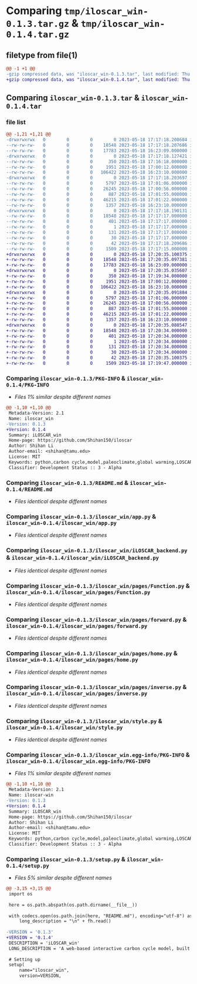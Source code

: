 # Comparing `tmp/iloscar_win-0.1.3.tar.gz` & `tmp/iloscar_win-0.1.4.tar.gz`

## filetype from file(1)

```diff
@@ -1 +1 @@
-gzip compressed data, was "iloscar_win-0.1.3.tar", last modified: Thu May 18 17:17:18 2023, max compression
+gzip compressed data, was "iloscar_win-0.1.4.tar", last modified: Thu May 18 17:20:35 2023, max compression
```

## Comparing `iloscar_win-0.1.3.tar` & `iloscar_win-0.1.4.tar`

### file list

```diff
@@ -1,21 +1,21 @@
-drwxrwxrwx   0        0        0        0 2023-05-18 17:17:18.208684 iloscar_win-0.1.3/
--rw-rw-rw-   0        0        0    18548 2023-05-18 17:17:18.207686 iloscar_win-0.1.3/PKG-INFO
--rw-rw-rw-   0        0        0    17783 2023-05-18 16:23:09.000000 iloscar_win-0.1.3/README.md
-drwxrwxrwx   0        0        0        0 2023-05-18 17:17:18.127421 iloscar_win-0.1.3/iloscar_win/
--rw-rw-rw-   0        0        0      350 2023-05-18 17:16:18.000000 iloscar_win-0.1.3/iloscar_win/__init__.py
--rw-rw-rw-   0        0        0     1951 2023-05-18 17:00:12.000000 iloscar_win-0.1.3/iloscar_win/app.py
--rw-rw-rw-   0        0        0   106422 2023-05-18 16:23:10.000000 iloscar_win-0.1.3/iloscar_win/iLOSCAR_backend.py
-drwxrwxrwx   0        0        0        0 2023-05-18 17:17:18.203697 iloscar_win-0.1.3/iloscar_win/pages/
--rw-rw-rw-   0        0        0     5797 2023-05-18 17:01:06.000000 iloscar_win-0.1.3/iloscar_win/pages/Function.py
--rw-rw-rw-   0        0        0    26245 2023-05-18 17:00:56.000000 iloscar_win-0.1.3/iloscar_win/pages/forward.py
--rw-rw-rw-   0        0        0      887 2023-05-18 17:01:55.000000 iloscar_win-0.1.3/iloscar_win/pages/home.py
--rw-rw-rw-   0        0        0    46215 2023-05-18 17:01:22.000000 iloscar_win-0.1.3/iloscar_win/pages/inverse.py
--rw-rw-rw-   0        0        0     1357 2023-05-18 16:23:10.000000 iloscar_win-0.1.3/iloscar_win/style.py
-drwxrwxrwx   0        0        0        0 2023-05-18 17:17:18.190131 iloscar_win-0.1.3/iloscar_win.egg-info/
--rw-rw-rw-   0        0        0    18548 2023-05-18 17:17:17.000000 iloscar_win-0.1.3/iloscar_win.egg-info/PKG-INFO
--rw-rw-rw-   0        0        0      401 2023-05-18 17:17:17.000000 iloscar_win-0.1.3/iloscar_win.egg-info/SOURCES.txt
--rw-rw-rw-   0        0        0        1 2023-05-18 17:17:17.000000 iloscar_win-0.1.3/iloscar_win.egg-info/dependency_links.txt
--rw-rw-rw-   0        0        0      131 2023-05-18 17:17:17.000000 iloscar_win-0.1.3/iloscar_win.egg-info/requires.txt
--rw-rw-rw-   0        0        0       30 2023-05-18 17:17:17.000000 iloscar_win-0.1.3/iloscar_win.egg-info/top_level.txt
--rw-rw-rw-   0        0        0       42 2023-05-18 17:17:18.209686 iloscar_win-0.1.3/setup.cfg
--rw-rw-rw-   0        0        0     1509 2023-05-18 17:17:15.000000 iloscar_win-0.1.3/setup.py
+drwxrwxrwx   0        0        0        0 2023-05-18 17:20:35.100375 iloscar_win-0.1.4/
+-rw-rw-rw-   0        0        0    18548 2023-05-18 17:20:35.097381 iloscar_win-0.1.4/PKG-INFO
+-rw-rw-rw-   0        0        0    17783 2023-05-18 16:23:09.000000 iloscar_win-0.1.4/README.md
+drwxrwxrwx   0        0        0        0 2023-05-18 17:20:35.035607 iloscar_win-0.1.4/iloscar_win/
+-rw-rw-rw-   0        0        0      350 2023-05-18 17:19:34.000000 iloscar_win-0.1.4/iloscar_win/__init__.py
+-rw-rw-rw-   0        0        0     1951 2023-05-18 17:00:12.000000 iloscar_win-0.1.4/iloscar_win/app.py
+-rw-rw-rw-   0        0        0   106422 2023-05-18 16:23:10.000000 iloscar_win-0.1.4/iloscar_win/iLOSCAR_backend.py
+drwxrwxrwx   0        0        0        0 2023-05-18 17:20:35.091884 iloscar_win-0.1.4/iloscar_win/pages/
+-rw-rw-rw-   0        0        0     5797 2023-05-18 17:01:06.000000 iloscar_win-0.1.4/iloscar_win/pages/Function.py
+-rw-rw-rw-   0        0        0    26245 2023-05-18 17:00:56.000000 iloscar_win-0.1.4/iloscar_win/pages/forward.py
+-rw-rw-rw-   0        0        0      887 2023-05-18 17:01:55.000000 iloscar_win-0.1.4/iloscar_win/pages/home.py
+-rw-rw-rw-   0        0        0    46215 2023-05-18 17:01:22.000000 iloscar_win-0.1.4/iloscar_win/pages/inverse.py
+-rw-rw-rw-   0        0        0     1357 2023-05-18 16:23:10.000000 iloscar_win-0.1.4/iloscar_win/style.py
+drwxrwxrwx   0        0        0        0 2023-05-18 17:20:35.080547 iloscar_win-0.1.4/iloscar_win.egg-info/
+-rw-rw-rw-   0        0        0    18548 2023-05-18 17:20:34.000000 iloscar_win-0.1.4/iloscar_win.egg-info/PKG-INFO
+-rw-rw-rw-   0        0        0      401 2023-05-18 17:20:34.000000 iloscar_win-0.1.4/iloscar_win.egg-info/SOURCES.txt
+-rw-rw-rw-   0        0        0        1 2023-05-18 17:20:34.000000 iloscar_win-0.1.4/iloscar_win.egg-info/dependency_links.txt
+-rw-rw-rw-   0        0        0      131 2023-05-18 17:20:34.000000 iloscar_win-0.1.4/iloscar_win.egg-info/requires.txt
+-rw-rw-rw-   0        0        0       30 2023-05-18 17:20:34.000000 iloscar_win-0.1.4/iloscar_win.egg-info/top_level.txt
+-rw-rw-rw-   0        0        0       42 2023-05-18 17:20:35.100375 iloscar_win-0.1.4/setup.cfg
+-rw-rw-rw-   0        0        0     1509 2023-05-18 17:19:47.000000 iloscar_win-0.1.4/setup.py
```

### Comparing `iloscar_win-0.1.3/PKG-INFO` & `iloscar_win-0.1.4/PKG-INFO`

 * *Files 1% similar despite different names*

```diff
@@ -1,10 +1,10 @@
 Metadata-Version: 2.1
 Name: iloscar_win
-Version: 0.1.3
+Version: 0.1.4
 Summary: iLOSCAR_win
 Home-page: https://github.com/Shihan150/iloscar
 Author: Shihan Li
 Author-email: <shihan@tamu.edu>
 License: MIT
 Keywords: python,carbon cycle,model,paleoclimate,global warming,LOSCAR
 Classifier: Development Status :: 3 - Alpha
```

### Comparing `iloscar_win-0.1.3/README.md` & `iloscar_win-0.1.4/README.md`

 * *Files identical despite different names*

### Comparing `iloscar_win-0.1.3/iloscar_win/app.py` & `iloscar_win-0.1.4/iloscar_win/app.py`

 * *Files identical despite different names*

### Comparing `iloscar_win-0.1.3/iloscar_win/iLOSCAR_backend.py` & `iloscar_win-0.1.4/iloscar_win/iLOSCAR_backend.py`

 * *Files identical despite different names*

### Comparing `iloscar_win-0.1.3/iloscar_win/pages/Function.py` & `iloscar_win-0.1.4/iloscar_win/pages/Function.py`

 * *Files identical despite different names*

### Comparing `iloscar_win-0.1.3/iloscar_win/pages/forward.py` & `iloscar_win-0.1.4/iloscar_win/pages/forward.py`

 * *Files identical despite different names*

### Comparing `iloscar_win-0.1.3/iloscar_win/pages/home.py` & `iloscar_win-0.1.4/iloscar_win/pages/home.py`

 * *Files identical despite different names*

### Comparing `iloscar_win-0.1.3/iloscar_win/pages/inverse.py` & `iloscar_win-0.1.4/iloscar_win/pages/inverse.py`

 * *Files identical despite different names*

### Comparing `iloscar_win-0.1.3/iloscar_win/style.py` & `iloscar_win-0.1.4/iloscar_win/style.py`

 * *Files identical despite different names*

### Comparing `iloscar_win-0.1.3/iloscar_win.egg-info/PKG-INFO` & `iloscar_win-0.1.4/iloscar_win.egg-info/PKG-INFO`

 * *Files 1% similar despite different names*

```diff
@@ -1,10 +1,10 @@
 Metadata-Version: 2.1
 Name: iloscar-win
-Version: 0.1.3
+Version: 0.1.4
 Summary: iLOSCAR_win
 Home-page: https://github.com/Shihan150/iloscar
 Author: Shihan Li
 Author-email: <shihan@tamu.edu>
 License: MIT
 Keywords: python,carbon cycle,model,paleoclimate,global warming,LOSCAR
 Classifier: Development Status :: 3 - Alpha
```

### Comparing `iloscar_win-0.1.3/setup.py` & `iloscar_win-0.1.4/setup.py`

 * *Files 5% similar despite different names*

```diff
@@ -3,15 +3,15 @@
 import os
 
 here = os.path.abspath(os.path.dirname(__file__))
 
 with codecs.open(os.path.join(here, "README.md"), encoding="utf-8") as fh:
     long_description = "\n" + fh.read()
 
-VERSION = '0.1.3'
+VERSION = '0.1.4'
 DESCRIPTION = 'iLOSCAR_win'
 LONG_DESCRIPTION = 'A web-based interactive carbon cycle model, built upon the classic LOSCAR model.'
 
 # Setting up
 setup(
     name="iloscar_win",
     version=VERSION,
```

